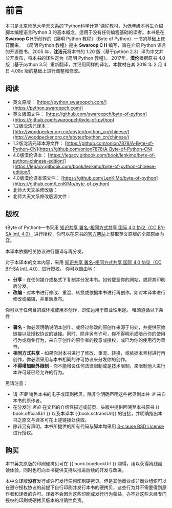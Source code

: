 # 前言

本书是北京师范大学天文系的“Python科学计算”课程教材，为低年级本科生介绍脚本编程语言Python 3 的基本概念，适用于没有任何编程基础的读者。本书是在 **Swaroop C H**所创作的《简明 Python 教程》（Byte of Python）一书的基础上修订而来。
《简明 Python 教程》是由 **Swaroop C H** 编写，旨在介绍 Python 语言的开源图书。2005 年，**沈洁元**将本书的 1.20 版（基于python 2.3）译为中文并公开发布，将本书的译名定为《简明 Python 教程》。
2017年，**漠伦**根据原书 4.0 版（基于python 3.5）重新翻译，并沿用同样的译名。本教材在其 2018 年 2 月 4 日 4.08c 版的基础上进行调整和修改。

## 阅读

- 英文原版： [https://python.swaroopch.com/](https://python.swaroopch.com/)
- 英文版源文件： [https://github.com/swaroopch/byte-of-python](https://github.com/swaroopch/byte-of-python)
- 1.2版沈洁元译本： [http://woodpecker.org.cn/abyteofpython_cn/chinese/](http://woodpecker.org.cn/abyteofpython_cn/chinese/)
- 1.2版沈洁元译本源文件： [https://github.com/onion7878/A-Byte-of-Python-CN](https://github.com/onion7878/A-Byte-of-Python-CN)
- 4.0版漠伦译本： [https://legacy.gitbook.com/book/lenkimo/byte-of-python-chinese-edition/](https://legacy.gitbook.com/book/lenkimo/byte-of-python-chinese-edition/)
- 4.0版漠伦译本源文件： [https://github.com/LenKiMo/byte-of-python](https://github.com/LenKiMo/byte-of-python)
- 北师大天文系修改版：
- 北师大天文系修改版源文件：

## 版权

《Byte of Python》一书采用 [知识共享 署名-相同方式共享 国际 4.0 协议（CC BY-SA Intl. 4.0）](http://creativecommons.org/licenses/by-sa/4.0/) 进行授权，你可以在原书的[官方网站](https://python.swaroopch.com/)上获取英文原版的全部原始内容。

本译本依据相关协议进行翻译与再分发。

对于本译本的文本内容，采用 [知识共享 署名-相同方式共享 国际 4.0 协议（CC BY-SA Intl. 4.0）](http://creativecommons.org/licenses/by-sa/4.0/) 进行授权。
你可以自由地：

- **分享** - 在任何媒介或格式下复制并分发本书。如转载至你的网站，或将其印刷后分发。
- **改编** - 对本书进行修改、重混、转换或依据本书进行再创作。如对本译本进行修改或编辑，并重新发布。

你可以于任何目的或环境使用本创作，即使运用于商业性用途。
唯须遵循以下条件：

- **署名** - 你必须明确说明本创作、或经过修改的原创作来源于何处，并提供原始链接以及授权协议的链接。同时，除非另有许可，你不得明示或暗示你的使用行为或商业行为，来自于创作的原作者的授意或授权，或已为你的使用行为背书。
- **相同方式共享** - 如果你对本书进行了修改、重混、转换，或依据本素材进行再创作，你必须采用与本书相同的许可协议来分发你的创作。
- **不得增加额外限制** - 你不能增设任何法律限制或是技术限制，来限制他人进行本许可证已经允许的行为。

另请注意：

- 请 *不要* 销售本书的电子或印刷拷贝，除非你明确声明这些拷贝副本并 *非* 来自本书的原作者。
- 在分发时 *务必* 在文档的介绍性描述或前页、头版中提供回溯至本书原书 {{ book.officialUrl }} 以及本译本 {{book.sctransUrl}} 的链接，并明确指出本书之原文与译本可在上述链接处获取。
- 除非另有声明，本书所提供的所有代码与脚本均采用 [3-clause BSD License](http://www.opensource.org/licenses/bsd-license.php) 进行授权。


## 购买

本书英文原版的印刷硬拷贝可在 {{ book.buyBookUrl }} 购得，用以获得离线阅读体验，同时也可向本书提供支持以推进后续的开发与改进。

本中文译版**没有**发行或许可发行任何印刷硬拷贝。但是其他商业或非商业组织可以在遵守授权协议的前提下自行印刷并发行本书的硬拷贝，这些行为并不需要得到原作者和译者的许可。译者不会因为这些印刷或发行行为获益，亦不对这些未经专门授权的印刷或硬拷贝版本的准确性负责。
